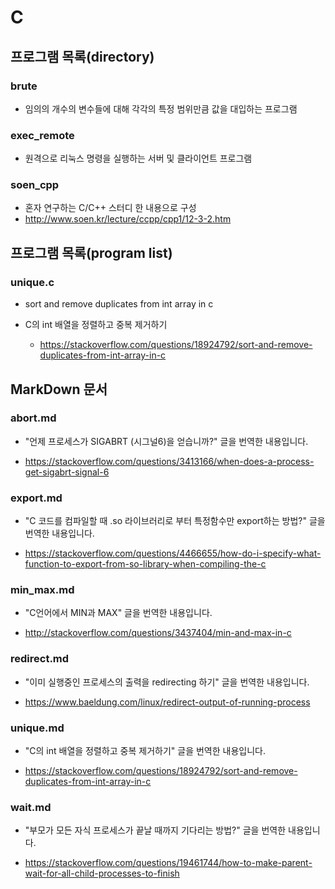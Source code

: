 # C

## 프로그램 목록(directory)

### brute

* 임의의 개수의 변수들에 대해 각각의 특정 범위만큼 값을 대입하는 프로그램

### exec_remote

* 원격으로 리눅스 명령을 실행하는 서버 및 클라이언트 프로그램

### soen_cpp

* 혼자 연구하는 C/C++ 스터디 한 내용으로 구성
* http://www.soen.kr/lecture/ccpp/cpp1/12-3-2.htm

## 프로그램 목록(program list)

### unique.c

* sort and remove duplicates from int array in c

* C의 int 배열을 정렬하고 중복 제거하기

  - https://stackoverflow.com/questions/18924792/sort-and-remove-duplicates-from-int-array-in-c

## MarkDown 문서

### abort.md

* "언제 프로세스가 SIGABRT (시그널6)을 얻습니까?" 글을 번역한 내용입니다.

* https://stackoverflow.com/questions/3413166/when-does-a-process-get-sigabrt-signal-6

### export.md

* "C 코드를 컴파일할 때 .so 라이브러리로 부터 특정함수만 export하는 방법?" 글을 번역한 내용입니다.

* https://stackoverflow.com/questions/4466655/how-do-i-specify-what-function-to-export-from-so-library-when-compiling-the-c

### min_max.md

* "C언어에서 MIN과 MAX" 글을 번역한 내용입니다.

* http://stackoverflow.com/questions/3437404/min-and-max-in-c

### redirect.md

* "이미 실행중인 프로세스의 출력을 redirecting 하기" 글을 번역한 내용입니다.

* https://www.baeldung.com/linux/redirect-output-of-running-process

### unique.md

* "C의 int 배열을 정렬하고 중복 제거하기" 글을 번역한 내용입니다.

* https://stackoverflow.com/questions/18924792/sort-and-remove-duplicates-from-int-array-in-c

### wait.md

* "부모가 모든 자식 프로세스가 끝날 때까지 기다리는 방법?" 글을 번역한 내용입니다.

* https://stackoverflow.com/questions/19461744/how-to-make-parent-wait-for-all-child-processes-to-finish

